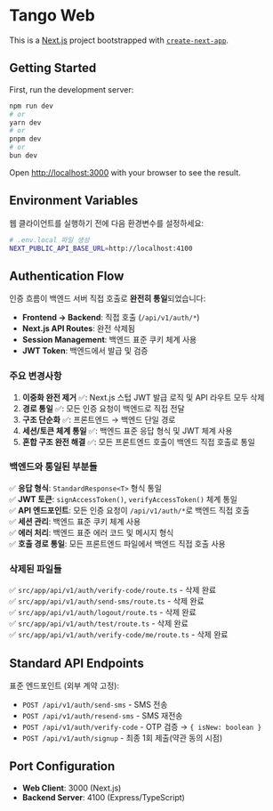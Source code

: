 # Tango Web

This is a [Next.js](https://next.js.org/) project bootstrapped with [`create-next-app`](https://github.com/vercel/next.js/tree/canary/packages/create-next-app).

## Getting Started

First, run the development server:

```bash
npm run dev
# or
yarn dev
# or
pnpm dev
# or
bun dev
```

Open [http://localhost:3000](http://localhost:3000) with your browser to see the result.

## Environment Variables

웹 클라이언트를 실행하기 전에 다음 환경변수를 설정하세요:

```bash
# .env.local 파일 생성
NEXT_PUBLIC_API_BASE_URL=http://localhost:4100
```

## Authentication Flow

인증 흐름이 백엔드 서버 직접 호출로 **완전히 통일**되었습니다:

- **Frontend → Backend**: 직접 호출 (`/api/v1/auth/*`)
- **Next.js API Routes**: 완전 삭제됨
- **Session Management**: 백엔드 표준 쿠키 체계 사용
- **JWT Token**: 백엔드에서 발급 및 검증

### 주요 변경사항

1. **이중화 완전 제거** ✅: Next.js 스텁 JWT 발급 로직 및 API 라우트 모두 삭제
2. **경로 통일** ✅: 모든 인증 요청이 백엔드로 직접 전달
3. **구조 단순화** ✅: 프론트엔드 → 백엔드 단일 경로
4. **세션/토큰 체계 통일** ✅: 백엔드 표준 응답 형식 및 JWT 체계 사용
5. **혼합 구조 완전 해결** ✅: 모든 프론트엔드 호출이 백엔드 직접 호출로 통일

### 백엔드와 통일된 부분들

✅ **응답 형식**: `StandardResponse<T>` 형식 통일  
✅ **JWT 토큰**: `signAccessToken()`, `verifyAccessToken()` 체계 통일  
✅ **API 엔드포인트**: 모든 인증 요청이 `/api/v1/auth/*`로 백엔드 직접 호출  
✅ **세션 관리**: 백엔드 표준 쿠키 체계 사용  
✅ **에러 처리**: 백엔드 표준 에러 코드 및 메시지 형식  
✅ **호출 경로 통일**: 모든 프론트엔드 파일에서 백엔드 직접 호출 사용

### 삭제된 파일들

✅ `src/app/api/v1/auth/verify-code/route.ts` - 삭제 완료  
✅ `src/app/api/v1/auth/send-sms/route.ts` - 삭제 완료  
✅ `src/app/api/v1/auth/logout/route.ts` - 삭제 완료  
✅ `src/app/api/v1/auth/test/route.ts` - 삭제 완료  
✅ `src/app/api/v1/auth/verify-code/me/route.ts` - 삭제 완료

## Standard API Endpoints

표준 엔드포인트 (외부 계약 고정):

- `POST /api/v1/auth/send-sms` - SMS 전송
- `POST /api/v1/auth/resend-sms` - SMS 재전송  
- `POST /api/v1/auth/verify-code` - OTP 검증 → `{ isNew: boolean }`
- `POST /api/v1/auth/signup` - 최종 1회 제출(약관 동의 시점)

## Port Configuration

- **Web Client**: 3000 (Next.js)
- **Backend Server**: 4100 (Express/TypeScript)
